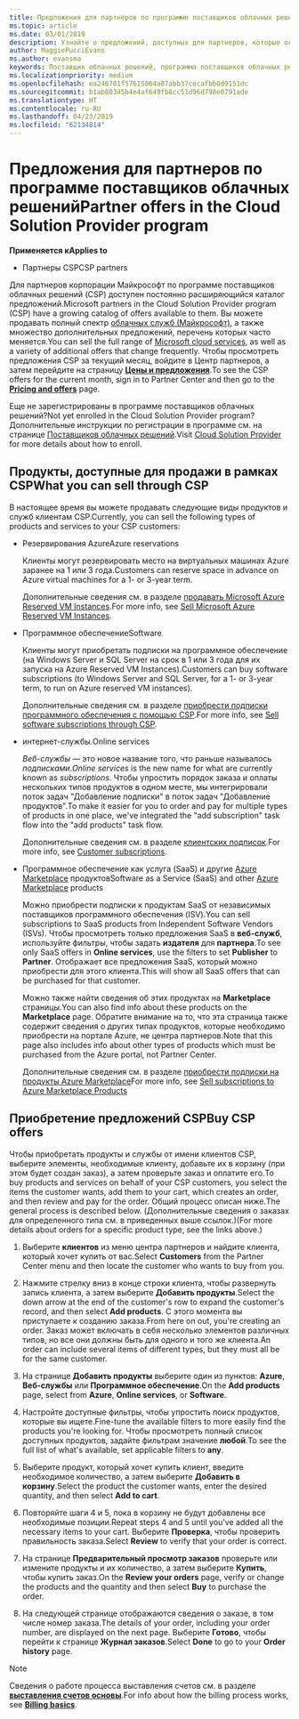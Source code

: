 ```yaml
---
title: Предложения для партнеров по программе поставщиков облачных решений | Центр партнеров
ms.topic: article
ms.date: 03/01/2019
description: Узнайте о предложений, доступных для партнеров, которые осуществляют продажи в рамках программы поставщиков облачных решений.
author: MaggiePucciEvans
ms.author: evansma
keywords: Поставщик облачных решений, программа поставщиков облачных решений, CSP, добавить продукт, продажа клиентам, предложения для партнеров, предложения CSP, облачные службы, Azure, Office 365, Dynamics, партнер CSP, продажи в рамках CSP, Azure RI, Azure Reserved VM Instances, резервирования Azure, веб-службы, программное обеспечение по подписке, AHUB, SQL Server в Azure, Windows Server в Azure, подписки клиентов
ms.localizationpriority: medium
ms.openlocfilehash: ea246701f57615064a87abb37cecafbb0d9151dc
ms.sourcegitcommit: b1ab80345b4e4af649fb8cc51d96d798e0791ade
ms.translationtype: HT
ms.contentlocale: ru-RU
ms.lasthandoff: 04/23/2019
ms.locfileid: "62134814"
---
```

# <a name="partner-offers-in-the-cloud-solution-provider-program"></a><span data-ttu-id="f908f-104">Предложения для партнеров по программе поставщиков облачных решений</span><span class="sxs-lookup"><span data-stu-id="f908f-104">Partner offers in the Cloud Solution Provider program</span></span> 

<span data-ttu-id="f908f-105">**Применяется к**</span><span class="sxs-lookup"><span data-stu-id="f908f-105">**Applies to**</span></span>

-  <span data-ttu-id="f908f-106">Партнеры CSP</span><span class="sxs-lookup"><span data-stu-id="f908f-106">CSP partners</span></span>

<span data-ttu-id="f908f-107">Для партнеров корпорации Майкрософт по программе поставщиков облачных решений (CSP) доступен постоянно расширяющийся каталог предложений.</span><span class="sxs-lookup"><span data-stu-id="f908f-107">Microsoft partners in the Cloud Solution Provider program (CSP) have a growing catalog of offers available to them.</span></span> <span data-ttu-id="f908f-108">Вы можете продавать полный спектр [облачных служб (Майкрософт)](https://partner.microsoft.com/cloud-solution-provider/products-and-services), а также множество дополнительных предложений, перечень которых часто меняется.</span><span class="sxs-lookup"><span data-stu-id="f908f-108">You can sell the full range of [Microsoft cloud services](https://partner.microsoft.com/cloud-solution-provider/products-and-services), as well as a variety of additional offers that change frequently.</span></span> <span data-ttu-id="f908f-109">Чтобы просмотреть предложения CSP за текущий месяц, войдите в Центр партнеров, а затем перейдите на страницу [**Цены и предложения**](https://partnercenter.microsoft.com/pcv/sales).</span><span class="sxs-lookup"><span data-stu-id="f908f-109">To see the CSP offers for the current month, sign in to Partner Center and then go to the [**Pricing and offers**](https://partnercenter.microsoft.com/pcv/sales) page.</span></span>  

<span data-ttu-id="f908f-110">Еще не зарегистрированы в программе поставщиков облачных решений?</span><span class="sxs-lookup"><span data-stu-id="f908f-110">Not yet enrolled in the Cloud Solution Provider program?</span></span> <span data-ttu-id="f908f-111">Дополнительные инструкции по регистрации в программе см. на странице [Поставщиков облачных решений](https://partner.microsoft.com/cloud-solution-provider).</span><span class="sxs-lookup"><span data-stu-id="f908f-111">Visit [Cloud Solution Provider](https://partner.microsoft.com/cloud-solution-provider) for more details about how to enroll.</span></span> 

## <a name="what-you-can-sell-through-csp"></a><span data-ttu-id="f908f-112">Продукты, доступные для продажи в рамках CSP</span><span class="sxs-lookup"><span data-stu-id="f908f-112">What you can sell through CSP</span></span>

<span data-ttu-id="f908f-113">В настоящее время вы можете продавать следующие виды продуктов и служб клиентам CSP.</span><span class="sxs-lookup"><span data-stu-id="f908f-113">Currently, you can sell the following types of products and services to your CSP customers:</span></span>

- <span data-ttu-id="f908f-114">Резервирования Azure</span><span class="sxs-lookup"><span data-stu-id="f908f-114">Azure reservations</span></span><br> 

    <span data-ttu-id="f908f-115">Клиенты могут резервировать место на виртуальных машинах Azure заранее на 1 или 3 года.</span><span class="sxs-lookup"><span data-stu-id="f908f-115">Customers can reserve space in advance on Azure virtual machines for a 1- or 3-year term.</span></span><br>
    
    <span data-ttu-id="f908f-116">Дополнительные сведения см. в разделе [продавать Microsoft Azure Reserved VM Instances](azure-reservations.md).</span><span class="sxs-lookup"><span data-stu-id="f908f-116">For more info, see [Sell Microsoft Azure Reserved VM Instances](azure-reservations.md).</span></span>

- <span data-ttu-id="f908f-117">Программное обеспечение</span><span class="sxs-lookup"><span data-stu-id="f908f-117">Software</span></span><br>

    <span data-ttu-id="f908f-118">Клиенты могут приобретать подписки на программное обеспечение (на Windows Server и SQL Server на срок в 1 или 3 года для их запуска на Azure Reserved VM Instances).</span><span class="sxs-lookup"><span data-stu-id="f908f-118">Customers can buy software subscriptions (to Windows Server and SQL Server, for a 1- or 3-year term, to run on Azure reserved VM instances).</span></span><br>
 
    <span data-ttu-id="f908f-119">Дополнительные сведения см. в разделе [приобрести подписки программного обеспечения с помощью CSP](csp-software-subscriptions.md).</span><span class="sxs-lookup"><span data-stu-id="f908f-119">For more info, see [Sell software subscriptions through CSP](csp-software-subscriptions.md).</span></span>  

- <span data-ttu-id="f908f-120">интернет-службы.</span><span class="sxs-lookup"><span data-stu-id="f908f-120">Online services</span></span><br>

    <span data-ttu-id="f908f-121">*Веб-службы* — это новое название того, что раньше называлось *подписками*.</span><span class="sxs-lookup"><span data-stu-id="f908f-121">*Online services* is the new name for what are currently known as *subscriptions*.</span></span> <span data-ttu-id="f908f-122">Чтобы упростить порядок заказа и оплаты нескольких типов продуктов в одном месте, мы интегрировали поток задач "Добавление подписки" в поток задач "Добавление продуктов".</span><span class="sxs-lookup"><span data-stu-id="f908f-122">To make it easier for you to order and pay for multiple types of products in one place, we've integrated the "add subscription" task flow into the "add products" task flow.</span></span><br>
    
    <span data-ttu-id="f908f-123">Дополнительные сведения см. в разделе [клиентских подписок](customer-subscriptions.md).</span><span class="sxs-lookup"><span data-stu-id="f908f-123">For more info, see [Customer subscriptions](customer-subscriptions.md).</span></span>

- <span data-ttu-id="f908f-124">Программное обеспечение как услуга (SaaS) и другие [Azure Marketplace](https://azuremarketplace.microsoft.com/marketplace) продуктов</span><span class="sxs-lookup"><span data-stu-id="f908f-124">Software as a Service (SaaS) and other [Azure Marketplace](https://azuremarketplace.microsoft.com/marketplace) products</span></span><br>

    <span data-ttu-id="f908f-125">Можно приобрести подписки к продуктам SaaS от независимых поставщиков программного обеспечения (ISV).</span><span class="sxs-lookup"><span data-stu-id="f908f-125">You can sell subscriptions to SaaS products from Independent Software Vendors (ISVs).</span></span> <span data-ttu-id="f908f-126">Чтобы просмотреть только предложения SaaS в **веб-служб**, используйте фильтры, чтобы задать **издателя** для **партнера**.</span><span class="sxs-lookup"><span data-stu-id="f908f-126">To see only SaaS offers in **Online services**, use the filters to set **Publisher** to **Partner**.</span></span> <span data-ttu-id="f908f-127">Отображает все предложения SaaS, который можно приобрести для этого клиента.</span><span class="sxs-lookup"><span data-stu-id="f908f-127">This will show all SaaS offers that can be purchased for that customer.</span></span><br>
    
    <span data-ttu-id="f908f-128">Можно также найти сведения об этих продуктах на **Marketplace** страницы.</span><span class="sxs-lookup"><span data-stu-id="f908f-128">You can also find info about these products on the **Marketplace** page.</span></span> <span data-ttu-id="f908f-129">Обратите внимание на то, что эта страница также содержит сведения о других типах продуктов, которые необходимо приобрести на портале Azure, не центра партнеров.</span><span class="sxs-lookup"><span data-stu-id="f908f-129">Note that this page also includes info about other types of products which must be purchased from the Azure portal, not Partner Center.</span></span><br>

    <span data-ttu-id="f908f-130">Дополнительные сведения см. в разделе [приобрести подписки на продукты Azure Marketplace](sell-marketplace-products.md)</span><span class="sxs-lookup"><span data-stu-id="f908f-130">For more info, see [Sell subscriptions to Azure Marketplace Products](sell-marketplace-products.md)</span></span>


## <a name="buy-csp-offers"></a><span data-ttu-id="f908f-131">Приобретение предложений CSP</span><span class="sxs-lookup"><span data-stu-id="f908f-131">Buy CSP offers</span></span>

<span data-ttu-id="f908f-132">Чтобы приобретать продукты и службы от имени клиентов CSP, выберите элементы, необходимые клиенту, добавьте их в корзину (при этом будет создан заказ), а затем проверьте заказ и оплатите его.</span><span class="sxs-lookup"><span data-stu-id="f908f-132">To buy products and services on behalf of your CSP customers, you select the items the customer wants, add them to your cart, which creates an order, and then review and pay for the order.</span></span> <span data-ttu-id="f908f-133">Общий процесс описан ниже.</span><span class="sxs-lookup"><span data-stu-id="f908f-133">The general process is described below.</span></span> <span data-ttu-id="f908f-134">(Дополнительные сведения о заказах для определенного типа см. в приведенных выше ссылок.)</span><span class="sxs-lookup"><span data-stu-id="f908f-134">(For more details about orders for a specific product type, see the links above.)</span></span>

1. <span data-ttu-id="f908f-135">Выберите **клиентов** из меню центра партнеров и найдите клиента, который хочет купить от вас.</span><span class="sxs-lookup"><span data-stu-id="f908f-135">Select **Customers** from the Partner Center menu and then locate the customer who wants to buy from you.</span></span> 

2. <span data-ttu-id="f908f-136">Нажмите стрелку вниз в конце строки клиента, чтобы развернуть запись клиента, а затем выберите **Добавить продукты**.</span><span class="sxs-lookup"><span data-stu-id="f908f-136">Select the down arrow at the end of the customer's row to expand the customer's record, and then select **Add products**.</span></span> <span data-ttu-id="f908f-137">С этого момента вы приступаете к созданию заказа.</span><span class="sxs-lookup"><span data-stu-id="f908f-137">From here on out, you're creating an order.</span></span> <span data-ttu-id="f908f-138">Заказ может включать в себя несколько элементов различных типов, но все они должны быть для одного и того же клиента.</span><span class="sxs-lookup"><span data-stu-id="f908f-138">An order can include several items of different types, but they must all be for the same customer.</span></span>

3. <span data-ttu-id="f908f-139">На странице **Добавить продукты** выберите один из пунктов: **Azure**, **Веб-службы** или **Программное обеспечение**.</span><span class="sxs-lookup"><span data-stu-id="f908f-139">On the **Add products** page, select from **Azure**, **Online services**, or **Software**.</span></span>

4. <span data-ttu-id="f908f-140">Настройте доступные фильтры, чтобы упростить поиск продуктов, которые вы ищете.</span><span class="sxs-lookup"><span data-stu-id="f908f-140">Fine-tune the available filters to more easily find the products you're looking for.</span></span> <span data-ttu-id="f908f-141">Чтобы просмотреть полный список доступных продуктов, задайте фильтрам значение **любой**.</span><span class="sxs-lookup"><span data-stu-id="f908f-141">To see the full list of what's available, set applicable filters to **any**.</span></span> 

5. <span data-ttu-id="f908f-142">Выберите продукт, который хочет купить клиент, введите необходимое количество, а затем выберите **Добавить в корзину**.</span><span class="sxs-lookup"><span data-stu-id="f908f-142">Select the product the customer wants, enter the desired quantity, and then select **Add to cart**.</span></span>

6. <span data-ttu-id="f908f-143">Повторяйте шаги 4 и 5, пока в корзину не будут добавлены все необходимые позиции.</span><span class="sxs-lookup"><span data-stu-id="f908f-143">Repeat steps 4 and 5 until you’ve added all the necessary items to your cart.</span></span> <span data-ttu-id="f908f-144">Выберите **Проверка**, чтобы проверить правильность заказа.</span><span class="sxs-lookup"><span data-stu-id="f908f-144">Select **Review** to verify that your order is correct.</span></span>  

7. <span data-ttu-id="f908f-145">На странице **Предварительный просмотр заказов** проверьте или измените продукты и их количество, а затем выберите **Купить**, чтобы купить заказ.</span><span class="sxs-lookup"><span data-stu-id="f908f-145">On the **Review your orders** page, verify or change the products and the quantity and then select **Buy** to purchase the order.</span></span> 

8. <span data-ttu-id="f908f-146">На следующей странице отображаются сведения о заказе, в том числе номер заказа.</span><span class="sxs-lookup"><span data-stu-id="f908f-146">The details of your order, including your order number, are displayed on the next page.</span></span> <span data-ttu-id="f908f-147">Выберите **Готово**, чтобы перейти к странице **Журнал заказов**.</span><span class="sxs-lookup"><span data-stu-id="f908f-147">Select **Done** to go to your **Order history** page.</span></span> 

> [!NOTE]
> <span data-ttu-id="f908f-148">Сведения о работе процесса выставления счетов см. в разделе [ **выставления счетов основы**](https://docs.microsoft.com/en-us/partner-center/billing-basics).</span><span class="sxs-lookup"><span data-stu-id="f908f-148">For info about how the billing process works, see [**Billing basics**](https://docs.microsoft.com/en-us/partner-center/billing-basics).</span></span>



